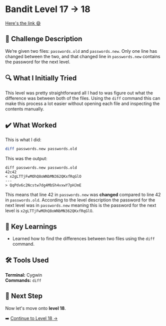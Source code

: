 # Bandit Level 17 → 18
[Here's the link 😄](https://overthewire.org/wargames/bandit/bandit18.html)
## 📝 **Challenge Description**  
We’re given two files: `passwords.old` and `passwords.new`. Only one line has changed between the two, and that changed line in `passwords.new` contains the password for the next level.



## 🔍 **What I Initially Tried**  
This level was pretty straightforward all I had to was figure out what the difference was between both of the files. Using the `diff` command this can make this process a lot easier without opening each file and inspecting the contents manually. 

## ✔️ What Worked
This is what I did:
```bash
diff passwords.new passwords.old
```
This was the output:
```
diff passwords.new passwords.old
42c42
< x2gLTTjFwMOhQ8oWNbMN362QKxfRqGlO
---
> QqPdv6c2Ncstw7dg4MbSh4vxwY7pHJmE
```
This means that line 42 in `passwords.new` was **changed** compared to line 42 in `passwords.old`. According to the level description the password for the next level was in `passwords.new` meaning this is the password for the next level is `x2gLTTjFwMOhQ8oWNbMN362QKxfRqGlO`.



## 🧠 Key Learnings
- Learned how to find the differences between two files using the `diff` command.
  
## 🛠️ Tools Used
**Terminal:** Cygwin  
**Commands:** `diff`


## 🔐 Next Step
Now let's move onto **level 18**. 

➡️ [Continue to Level 18 →](https://github.com/aminuzz/Bandit-CTF-Journey/blob/main/level%202%20--%3E%2018.md)
